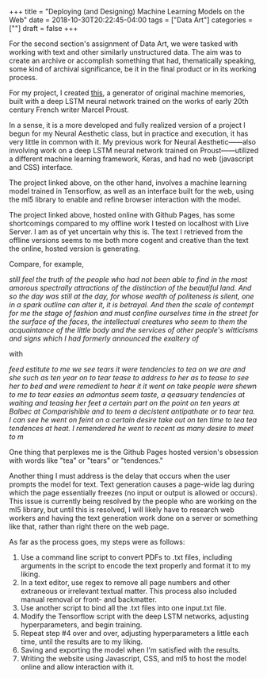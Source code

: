 +++
title = "Deploying (and Designing) Machine Learning Models on the Web"
date = 2018-10-30T20:22:45-04:00
tags = ["Data Art"]
categories = [""]
draft = false
+++

For the second section's assignment of Data Art, we were tasked with working with text and other similarly unstructured data. The aim was to create an archive or accomplish something that had, thematically speaking, some kind of archival significance, be it in the final product or in its working process. 

For my project, I created [this](https://michaeljblum.github.io/MachineProust/), a generator of original machine memories, built with a deep LSTM neural network trained on the works of early 20th century French writer Marcel Proust.

In a sense, it is a more developed and fully realized version of a project I begun for my Neural Aesthetic class, but in practice and execution, it has very little in common with it. My previous work for Neural Aesthetic——also involving work on a deep LSTM neural network trained on Proust——utilized a different machine learning framework, Keras, and had no web (javascript and CSS) interface. 

The project linked above, on the other hand, involves a machine learning model trained in Tensorflow, as well as an interface built for the web, using the ml5 library to enable and refine browser interaction with the model. 

The project linked above, hosted online with Github Pages, has some shortcomings compared to my offline work I tested on localhost with Live Server. I am as of yet uncertain why this is. The text I retrieved from the offline versions seems to me both more cogent and creative than the text the online, hosted version is generating. 

Compare, for example,

*still feel the truth of the people who had not been able to find in the most amorous spectrally attractions of the distinction of the beautiful land. And so the day was still at the day, for whose wealth of politeness is silent, one in a spark outline can alter it, it is betrayal. And then the scale of contempt for me the stage of fashion and must confine ourselves time in the street for the surface of the faces, the intellectual creatures who seem to them the acquaintance of the little body and the services of other people's witticisms and signs which I had formerly announced the exaltery of*

with 

*feed estitute to me we see tears it were tendencies to tea on we are and she such as ten year on to tear tease to address to her as to tease to see her to bed and were remedient to hear it it went on take people were shewn to me to tear easies an admontus seem taste, a qeasuary tendencies at waiting and teasing her feet a certain part on the point on ten years at Balbec at Comparishible and to teem a decistent antipathate or to tear tea. I can see he went on feint on a certain desire take out on ten time to tea tea tendences at heat. I remendered he went to recent as many desire to meet to m*

One thing that perplexes me is the Github Pages hosted version's obsession with words like "tea" or "tears" or "tendences." 

Another thing I must address is the delay that occurs when the user prompts the model for text. Text generation causes a page-wide lag during which the page essentially freezes (no input or output is allowed or occurs). This issue is currently being resolved by the people who are working on the ml5 library, but until this is resolved, I will likely have to research web workers and having the text generation work done on a server or something like that, rather than right there on the web page. 

As far as the process goes, my steps were as follows:

1. Use a command line script to convert PDFs to .txt files, including arguments in the script to encode the text properly and format it to my liking.
2. In a text editor, use regex to remove all page numbers and other extraneous or irrelevant textual matter. This process also included manual removal or front- and backmatter. 
3. Use another script to bind all the .txt files into one input.txt file.
4. Modify the Tensorflow script with the deep LSTM networks, adjusting hyperparameters, and begin training.
5. Repeat step #4 over and over, adjusting hyperparameters a little each time, until the results are to my liking. 
6. Saving and exporting the model when I'm satisfied with the results.
7. Writing the website using Javascript, CSS, and ml5 to host the model online and allow interaction with it. 
